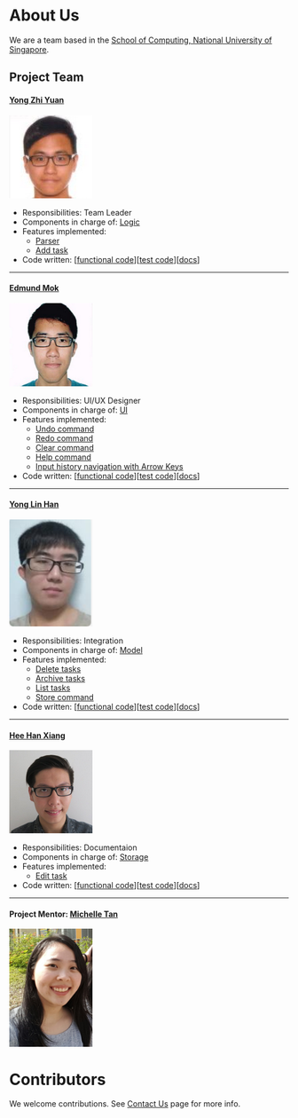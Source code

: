 # About Us

We are a team based in the [School of Computing, National University of Singapore](http://www.comp.nus.edu.sg).

## Project Team

#### [Yong Zhi Yuan](https://github.com/Zhiyuan-Amos) <br>
<img src="images/YZY.png" width="150"><br>
* Responsibilities: Team Leader <br>
* Components in charge of: [Logic](https://github.com/CS2103AUG2016-W13-C4/main/blob/master/docs/DeveloperGuide.md#logic-component) <br>
* Features implemented: <br>
   * [Parser](https://github.com/CS2103AUG2016-W13-C4/main/blob/master/docs/DeveloperGuide.md#logic-component) <br>
   * [Add task](https://github.com/CS2103AUG2016-W13-C4/main/blob/master/docs/UserGuide.md#adding-a-task-add) <br>
* Code written: [[functional code](../collated/main/A0139655U.md)][[test code](../collated/test/A0139655U.md)][[docs](../collated/docs/A0139655U.md)] <br>

-----

#### [Edmund Mok](https://github.com/edmundmok)
<img src="images/EM.png" width="150"><br>
* Responsibilities: UI/UX Designer
* Components in charge of: [UI](https://github.com/CS2103AUG2016-W13-C4/main/blob/master/docs/DeveloperGuide.md#ui-component)
* Features implemented:
  * [Undo command](https://github.com/CS2103AUG2016-W13-C4/main/blob/master/docs/UserGuide.md#undoing-a-command-undo) <br>
  * [Redo command](https://github.com/CS2103AUG2016-W13-C4/main/blob/master/docs/UserGuide.md#redoing-a-command-redo) <br>
  * [Clear command](https://github.com/CS2103AUG2016-W13-C4/main/blob/master/docs/UserGuide.md#clearing-all-tasks-clear) <br>
  * [Help command](https://github.com/CS2103AUG2016-W13-C4/main/blob/master/docs/UserGuide.md#viewing-help-help) <br>
  * [Input history navigation with Arrow Keys](https://github.com/CS2103AUG2016-W13-C4/main/blob/master/docs/UserGuide.md#input-history)<br>
* Code written: [[functional code](https://github.com/CS2103AUG2016-W13-C4/main/blob/master/collated/main/A0093960X.md)][[test code](https://github.com/CS2103AUG2016-W13-C4/main/blob/master/collated/test/A0093960X.md)][[docs](../collated/docs/A0093960X.md)] <br>

-----

#### [Yong Lin Han](https://github.com/ylhlh)
<img src="images/YLH.png" width="150"><br>
* Responsibilities: Integration <br>
* Components in charge of: [Model](https://github.com/CS2103AUG2016-W13-C4/main/blob/master/docs/DeveloperGuide.md#model-component) <br>
* Features implemented: <br>
   * [Delete tasks](https://github.com/CS2103AUG2016-W13-C4/main/blob/master/docs/UserGuide.md#deleting-a-task-delete)
   * [Archive tasks](https://github.com/CS2103AUG2016-W13-C4/main/blob/master/docs/UserGuide.md#archiving-a-task-done)
   * [List tasks](https://github.com/CS2103AUG2016-W13-C4/main/blob/master/docs/UserGuide.md#listing-tasks-list)
   * [Store command](https://github.com/CS2103AUG2016-W13-C4/main/blob/master/docs/UserGuide.md#changing-storage-location-store)
* Code written: [[functional code](../collated/main/A0139498J.md)][[test code](../collated/test/A0139498J.md)][[docs](../collated/docs/A0139498J.md)] <br>


-----

#### [Hee Han Xiang](https://github.com/fisherhx)
<img src="images/HHX.png" width="150"><br>
* Responsibilities: Documentaion <br>
* Components in charge of: [Storage](https://github.com/CS2103AUG2016-W13-C4/main/blob/master/docs/DeveloperGuide.md#storage-component) <br>
* Features implemented: <br>
   * [Edit task](https://github.com/CS2103AUG2016-W13-C4/main/blob/master/docs/UserGuide.md#editing-a-task-edit) <br>
* Code written: [[functional code](../collated/main/A0139552B.md)][[test code](../collated/test/A0139552B.md)][[docs](../collated/docs/A0139552B.md)] <br>

-----

#### Project Mentor: [Michelle Tan](https://github.com/michelletan)
<img src="images/Michelle_Tan.jpg" width="150"><br>

# Contributors

We welcome contributions. See [Contact Us](ContactUs.md) page for more info.
